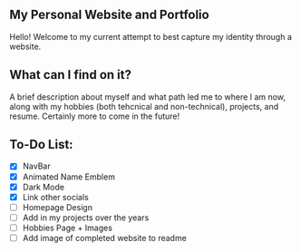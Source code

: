 ## My Personal Website and Portfolio

Hello! Welcome to my current attempt to best capture my identity through a website.

## What can I find on it?

A brief description about myself and what path led me to where I am now, along with my hobbies (both tehcnical and non-technical), projects, and resume. Certainly more to come in the future!

## To-Do List:

- [x] NavBar
- [x] Animated Name Emblem
- [x] Dark Mode
- [x] Link other socials
- [ ] Homepage Design
- [ ] Add in my projects over the years
- [ ] Hobbies Page + Images
- [ ] Add image of completed website to readme
